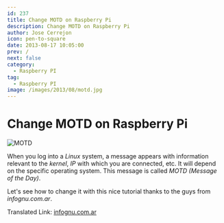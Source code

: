 ```yaml
---
id: 237
title: Change MOTD on Raspberry Pi
description: Change MOTD on Raspberry Pi
author: Jose Cerrejon
icon: pen-to-square
date: 2013-08-17 10:05:00
prev: /
next: false
category:
  - Raspberry PI
tag:
  - Raspberry PI
image: /images/2013/08/motd.jpg
---
```


# Change MOTD on Raspberry Pi

![MOTD](/images/2013/08/motd.jpg)

When you log into a *Linux* system, a message appears with information relevant to the *kernel*, *IP* with which you are connected, etc. It will depend on the specific operating system. This message is called *MOTD (Message of the Day)*.

Let's see how to change it with this nice tutorial thanks to the guys from *infognu.com.ar*.

Translated Link: [infognu.com.ar](http://translate.google.com/translate?hl=es&sl=es&tl=en&u=http%3A%2F%2Fwww.infognu.com.ar%2F2013%2F08%2Fraspberry-pi-increible-motd.html)